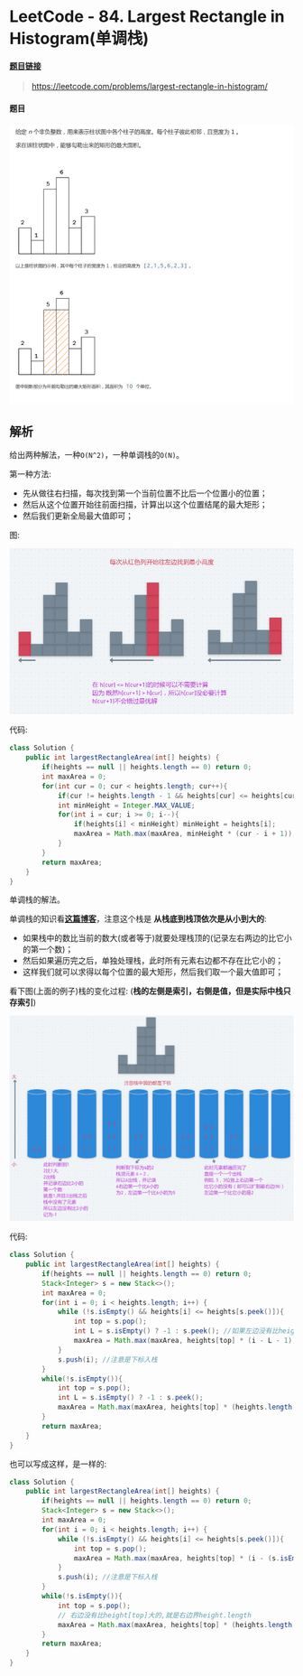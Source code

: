 # LeetCode - 84. Largest Rectangle in Histogram(单调栈)

#### [题目链接](https://leetcode.com/problems/largest-rectangle-in-histogram/)

> https://leetcode.com/problems/largest-rectangle-in-histogram/

#### 题目

![1554685911888](assets/1554685911888.png)

## 解析

给出两种解法，一种`O(N^2)`，一种单调栈的`O(N)`。

第一种方法:

* 先从做往右扫描，每次找到第一个当前位置不比后一个位置小的位置；
* 然后从这个位置开始往前面扫描，计算出以这个位置结尾的最大矩形；
* 然后我们更新全局最大值即可；

图:

![1554687058708](assets/1554687058708.png)

代码:

```java
class Solution {
    public int largestRectangleArea(int[] heights) {
        if(heights == null || heights.length == 0) return 0;
        int maxArea = 0;
        for(int cur = 0; cur < heights.length; cur++){
            if(cur != heights.length - 1 && heights[cur] <= heights[cur+1]) continue;
            int minHeight = Integer.MAX_VALUE;
            for(int i = cur; i >= 0; i--){
                if(heights[i] < minHeight) minHeight = heights[i];
                maxArea = Math.max(maxArea, minHeight * (cur - i + 1));
            }
        }
        return maxArea;
    }
}
```

单调栈的解法。

单调栈的知识看[**这篇博客**](https://github.com/ZXZxin/ZXBlog/blob/master/%E5%88%B7%E9%A2%98/InterviewAlgorithm.md#%E5%8D%81%E5%85%AB%E5%8D%95%E8%B0%83%E6%A0%88)，注意这个栈是 **从栈底到栈顶依次是从小到大的**:

- 如果栈中的数比当前的数大(或者等于)就要处理栈顶的(记录左右两边的比它小的第一个数)；
- 然后如果遍历完之后，单独处理栈，此时所有元素右边都不存在比它小的；
- 这样我们就可以求得以每个位置的最大矩形，然后我们取一个最大值即可；

看下图(上面的例子)栈的变化过程:  (**栈的左侧是索引，右侧是值，但是实际中栈只存索引**)

![1554689247272](assets/1554689247272.png)

代码:

```java
class Solution {
    public int largestRectangleArea(int[] heights) {
        if(heights == null || heights.length == 0) return 0;
        Stack<Integer> s = new Stack<>();
        int maxArea = 0;
        for(int i = 0; i < heights.length; i++) {
            while (!s.isEmpty() && heights[i] <= heights[s.peek()]){
                int top = s.pop();
                int L = s.isEmpty() ? -1 : s.peek(); //如果左边没有比height[top]小的就是-1
                maxArea = Math.max(maxArea, heights[top] * (i - L - 1));
            }
            s.push(i); //注意是下标入栈
        }
        while(!s.isEmpty()){
            int top = s.pop();
            int L = s.isEmpty() ? -1 : s.peek();
            maxArea = Math.max(maxArea, heights[top] * (heights.length - L - 1)); // 右边没有比height[top]大的,就是右边界height.length
        }
        return maxArea;
    }
}
```

也可以写成这样，是一样的:

```java
class Solution {
    public int largestRectangleArea(int[] heights) {
        if(heights == null || heights.length == 0) return 0;
        Stack<Integer> s = new Stack<>();
        int maxArea = 0;
        for(int i = 0; i < heights.length; i++) {
            while (!s.isEmpty() && heights[i] <= heights[s.peek()]){
                int top = s.pop();
                maxArea = Math.max(maxArea, heights[top] * (i - (s.isEmpty() ? 0 : s.peek() + 1)));
            }
            s.push(i); //注意是下标入栈
        }
        while(!s.isEmpty()){
            int top = s.pop();
            // 右边没有比height[top]大的,就是右边界height.length
            maxArea = Math.max(maxArea, heights[top] * (heights.length - (s.isEmpty() ? 0 : s.peek() + 1)));
        }
        return maxArea;
    }
}
```

